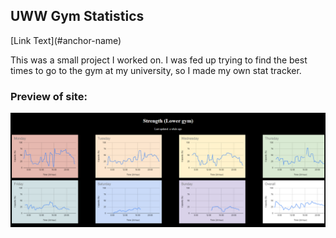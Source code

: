 <h2>UWW Gym Statistics</h2>
[Link Text](#anchor-name)
 
<a name="anchor-name"></a>
<p>This was a small project I worked on. I was fed up trying to find the best times to go to the gym at my university, so I made my own stat tracker.</p>

<h3>Preview of site:</h3>
<img src="gymstats.png"/>
